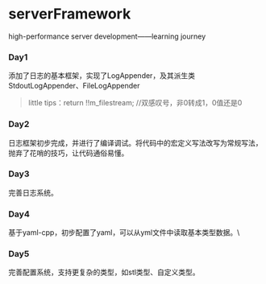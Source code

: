 # serverFramework
high-performance server development——learning journey

### Day1

添加了日志的基本框架，实现了LogAppender，及其派生类StdoutLogAppender、FileLogAppender

> little tips：return !!m_filestream; //双感叹号，非0转成1，0值还是0

### Day2

日志框架初步完成，并进行了编译调试。将代码中的宏定义写法改写为常规写法，抛弃了花哨的技巧，让代码通俗易懂。

### Day3

完善日志系统。

### Day4

基于yaml-cpp，初步配置了yaml，可以从yml文件中读取基本类型数据。\

### Day5

完善配置系统，支持更复杂的类型，如stl类型、自定义类型。